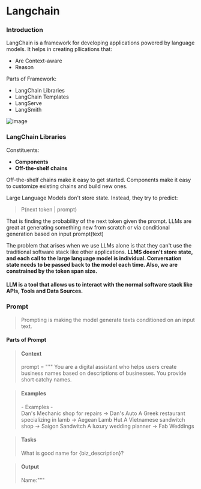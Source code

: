 # Langchain

### Introduction
LangChain is a framework for developing applications powered by language models. 
It helps in creating pllications that:
- Are Context-aware
- Reason

Parts of Framework:
- LangChain Libraries
- LangChain Templates
- LangServe
- LangSmith

![image](https://github.com/k-samarth/Langchain/assets/45495732/e230f01e-275f-4885-bc5f-368cbd45a06f)

### LangChain Libraries
Constituents:
- **Components**
- **Off-the-shelf chains**

Off-the-shelf chains make it easy to get started. Components make it easy to customize existing chains and build new ones.

Large Language Models don't store state. Instead, they try to predict: 
> P(next token | prompt)

That is finding the probability of the next token given the prompt.
LLMs are great at generating something new from scratch or via conditional generation based on input prompt(text)

The problem that arises when we use LLMs alone is that they can't use the traditional software stack like other applications.
**LLMS doesn't store state, and each call to the large language model is individual. Conversation state needs to be passed back to the model each time. Also, we are constrained by the token span size.**

#### LLM is a tool that allows us to interact with the normal software stack like APIs, Tools and Data Sources.

### Prompt
> Prompting is making the model generate texts conditioned on an input text.

#### Parts of Prompt
> #### Context
> prompt = """ You are a digital assistant who helps users create business names based on descriptions of businesses. You provide short catchy names.

> #### Examples
> \- Examples -<br>
> Dan's Mechanic shop for repairs -> Dan's Auto
> A Greek restaurant specializing in lamb -> Aegean Lamb Hut
> A Vietnamese sandwitch shop -> Saigon Sandwitch
> A luxury wedding planner -> Fab Weddings

> #### Tasks
> What is good name for {biz_description}?

> #### Output
> Name:""" 
